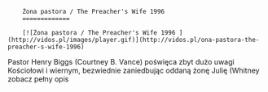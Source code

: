 
        Żona pastora / The Preacher's Wife 1996 
        =============
        
        [![Żona pastora / The Preacher's Wife 1996 ](http://vidos.pl/images/player.gif)](http://vidos.pl/ona-pastora-the-preacher-s-wife-1996)
        
        
 Pastor Henry Biggs (Courtney B. Vance) poświęca zbyt dużo uwagi Kościołowi i wiernym, bezwiednie zaniedbując oddaną żonę Julię (Whitney zobacz pełny opis
    